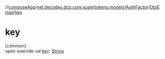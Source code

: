 //[composeApp](../../../../index.md)/[net.decodex.dcp.core.supertokens.models](../../index.md)/[AuthFactor](../index.md)/[OtpEmail](index.md)/[key](key.md)

# key

[common]\
open override val [key](key.md): [String](https://kotlinlang.org/api/latest/jvm/stdlib/kotlin/-string/index.html)

